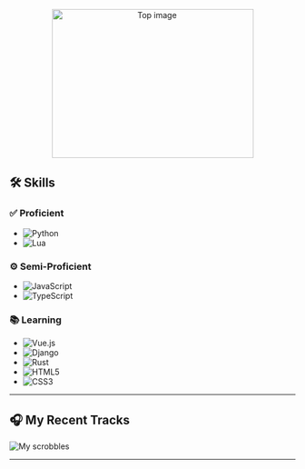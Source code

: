 <p align="center">
  <picture>
    <!-- Light mode -->
    <source
      srcset="/top-BLACK.png"
      media="(prefers-color-scheme: light)"
    >
    <!-- Dark mode -->
    <source
      srcset="/top-WHITE.png"
      media="(prefers-color-scheme: dark)"
    >
    <!-- Fallback + sizing -->
    <img
      src="/topimage-light.png"
      width="355" height="262"
      alt="Top image"
    >
  </picture>
</p>

## 🛠️ Skills

### ✅ Proficient

- ![Python](https://img.shields.io/badge/Python-3670A0?style=for-the-badge&logo=python&logoColor=ffdd54) 
- ![Lua](https://img.shields.io/badge/Lua-2C2D72?style=for-the-badge&logo=lua&logoColor=white)

### ⚙️ Semi-Proficient

- ![JavaScript](https://img.shields.io/badge/JavaScript-F7DF1E?style=for-the-badge&logo=javascript&logoColor=black)
- ![TypeScript](https://img.shields.io/badge/TypeScript-007ACC?style=for-the-badge&logo=typescript&logoColor=white)

### 📚 Learning

- ![Vue.js](https://img.shields.io/badge/Vue.js-35495E?style=for-the-badge&logo=vuedotjs&logoColor=4FC08D)
- ![Django](https://img.shields.io/badge/Django-092E20?style=for-the-badge&logo=django&logoColor=white)
- ![Rust](https://img.shields.io/badge/Rust-000000?style=for-the-badge&logo=rust&logoColor=white) 
- ![HTML5](https://img.shields.io/badge/HTML5-E34F26?style=for-the-badge&logo=html5&logoColor=white)
- ![CSS3](https://img.shields.io/badge/CSS3-1572B6?style=for-the-badge&logo=css3&logoColor=white)

---

## 🎧 My Recent Tracks

![My scrobbles](https://lastfm-recently-played.vercel.app/api?user=s1nnsomniac)

---
